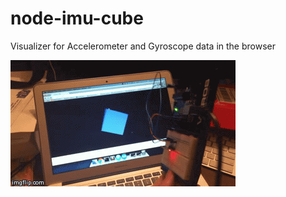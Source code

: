 node-imu-cube
=============

Visualizer for Accelerometer and Gyroscope data in the browser

![Cube Visualization](https://raw.githubusercontent.com/gregfedirko/node-imu-cube/master/img/cube.gif)
